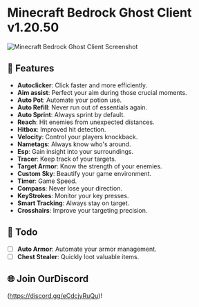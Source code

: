 # Minecraft Bedrock Ghost Client v1.20.50

![Minecraft Bedrock Ghost Client Screenshot](https://media.discordapp.net/attachments/1140005765323685898/1140005944630202549/image.png)

## 🎉 Features

- **Autoclicker**: Click faster and more efficiently.
- **Aim assist**: Perfect your aim during those crucial moments.
- **Auto Pot**: Automate your potion use.
- **Auto Refill**: Never run out of essentials again.
- **Auto Sprint**: Always sprint by default.
- **Reach**: Hit enemies from unexpected distances.
- **Hitbox**: Improved hit detection.
- **Velocity**: Control your players knockback.
- **Nametags**: Always know who's around.
- **Esp**: Gain insight into your surroundings.
- **Tracer**: Keep track of your targets.
- **Target Armor**: Know the strength of your enemies.
- **Custom Sky**: Beautify your game environment.
- **Timer**: Game Speed.
- **Compass**: Never lose your direction.
- **KeyStrokes**: Monitor your key presses.
- **Smart Tracking**: Always stay on target.
- **Crosshairs**: Improve your targeting precision.

## 📝 Todo

- [ ] **Auto Armor**: Automate your armor management.
- [ ] **Chest Stealer**: Quickly loot valuable items.

## 🌐 Join OurDiscord
(https://discord.gg/eCdcjyRuQu)!
